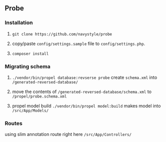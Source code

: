 ## Probe

### Installation

1. `git clone https://github.com/navystyle/probe`

2. copy/paste `config/settings.sample` file to `config/settings.php`.

3. `composer install`
 
### Migrating schema
1. `./vendor/bin/propel database:revserse probe` create `schema.xml` into `/generated-reversed-database/`

2. move the contents of `/generated-reversed-database/schema.xml` to `/propel/probe.schema.xml`

3. propel model build `./vendor/bin/propel model:build` makes model into `/src/App/Models/`

### Routes
using slim annotation route right here `/src/App/Controllers/`
